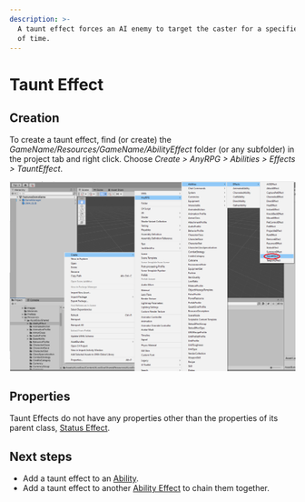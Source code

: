 ```yaml
---
description: >-
  A taunt effect forces an AI enemy to target the caster for a specified amount
  of time.
---
```


# Taunt Effect

## Creation

To create a taunt effect, find (or create) the _GameName/Resources/GameName/AbilityEffect_ folder (or any subfolder) in the project tab and right click.  Choose _Create > AnyRPG > Abilities > Effects > TauntEffect_.

![](<../../.gitbook/assets/image (4) (1).png>)

## Properties

Taunt Effects do not have any properties other than the properties of its parent class, [Status Effect](status-effect.md).

## Next steps

* Add a taunt effect to an [Ability](../abilities/).
* Add a taunt effect to another [Ability Effect](./) to chain them together.
